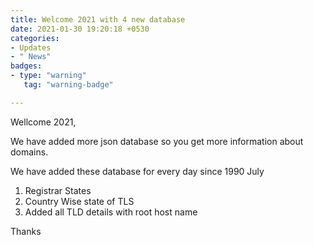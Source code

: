 ```yaml
---
title: Welcome 2021 with 4 new database
date: 2021-01-30 19:20:18 +0530
categories:
- Updates
- " News"
badges:
- type: "warning"
   tag: "warning-badge"

---
```

Wellcome 2021,

We have added more json database so you get more information about domains.

We have added these database for every day since 1990 July

1. Registrar States
2. Country Wise state of TLS
3. Added all TLD details with root host name

Thanks
